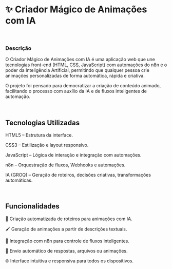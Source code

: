 <h1>✨ Criador Mágico de Animações com IA  </h1>

<br>
<h3> Descrição</h3>
<P>O Criador Mágico de Animações com IA é uma aplicação web que une tecnologias front-end (HTML, CSS, JavaScript) com automações do n8n e o poder da Inteligência Artificial, permitindo que qualquer pessoa crie animações personalizadas de forma automática, rápida e criativa.

O projeto foi pensado para democratizar a criação de conteúdo animado, facilitando o processo com auxílio da IA e de fluxos inteligentes de automação.</P>
<br>
<h2>Tecnologias Utilizadas</h2>
<p>HTML5 – Estrutura da interface.

CSS3 – Estilização e layout responsivo.

JavaScript – Lógica de interação e integração com automações.

n8n – Orquestração de fluxos, Webhooks e automações.

IA (GROQ) – Geração de roteiros, decisões criativas, transformações automáticas.</p>
<br>
<h2>Funcionalidades</h2>
<p>🎥 Criação automatizada de roteiros para animações com IA.

🖌️ Geração de animações a partir de descrições textuais.

🔄 Integração com n8n para controle de fluxos inteligentes.

📩 Envio automático de respostas, arquivos ou animações.

🌐 Interface intuitiva e responsiva para todos os dispositivos.</p>
<br>

